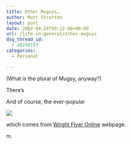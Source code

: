 ```yaml
---
title: Other Mugsys…
author: Matt Stratton
layout: post
date: 2002-04-24T08:12:00+00:00
url: /life-in-general/other-mugsys
dsq_thread_id:
  - 28240157
categories:
  - Personal

---
```

(What _is_ the plural of Mugsy, anyway?)

There&#8217;s

And of course, the ever-popular
  
![][1]
  
which comes from [Wright Flyer Online][2] webpage.

m.

 [1]: https://www.windyhop.org/ubb/smilies/mugsybio.jpg
 [2]: https://quest.arc.nasa.gov/aero/wright/team/mugsy.html